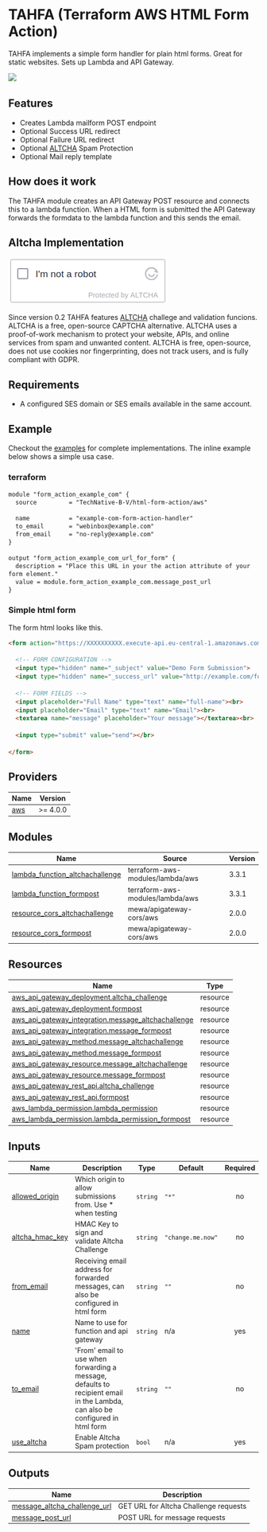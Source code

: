 # TAHFA (Terraform AWS HTML Form Action)

TAHFA implements a simple form handler for plain html forms. Great for static
websites. Sets up Lambda and API Gateway.

[![](we-are-technative.png)](https://www.technative.nl)

## Features

- Creates Lambda mailform POST endpoint
- Optional Success URL redirect
- Optional Failure URL redirect
- Optional [ALTCHA](https://altcha.org) Spam Protection
- Optional Mail reply template

## How does it work

The TAHFA module creates an API Gateway POST resource and connects this to a
lambda function. When a HTML form is submitted the API Gateway forwards the
formdata to the lambda function and this sends the email.

## Altcha Implementation

![](altcha.png)

Since version 0.2 TAHFA features [ALTCHA](https://altcha.org) challege and validation funcions.
ALTCHA is a free, open-source CAPTCHA alternative. ALTCHA uses a proof-of-work
mechanism to protect your website, APIs, and online services from spam and
unwanted content. ALTCHA is free, open-source, does not use cookies nor
fingerprinting, does not track users, and is fully compliant with GDPR.

## Requirements

- A configured SES domain or SES emails available in the same account.

## Example

Checkout the [examples](./examples) for complete implementations. The inline example below
shows a simple usa case.

### terraform

```hcl
module "form_action_example_com" {
  source         = "TechNative-B-V/html-form-action/aws"

  name           = "example-com-form-action-handler"
  to_email       = "webinbox@example.com"
  from_email     = "no-reply@example.com"
}

output "form_action_example_com_url_for_form" {
  description = "Place this URL in your the action attribute of your form element."
  value = module.form_action_example_com.message_post_url
}
```

### Simple html form

The form html looks like this.

```html
<form action="https://XXXXXXXXXX.execute-api.eu-central-1.amazonaws.com/formpost/message" method="post">

  <!-- FORM CONFIGURATION -->
  <input type="hidden" name="_subject" value="Demo Form Submission">
  <input type="hidden" name="_success_url" value="http://example.com/form_success.html">

  <!-- FORM FIELDS -->
  <input placeholder="Full Name" type="text" name="full-name"><br>
  <input placeholder="Email" type="text" name="Email"><br>
  <textarea name="message" placeholder="Your message"></textarea><br>

  <input type="submit" value="send"></br>

</form>
```

<!-- BEGIN_TF_DOCS -->
## Providers

| Name | Version |
|------|---------|
| <a name="provider_aws"></a> [aws](#provider\_aws) | >= 4.0.0 |

## Modules

| Name | Source | Version |
|------|--------|---------|
| <a name="module_lambda_function_altchachallenge"></a> [lambda\_function\_altchachallenge](#module\_lambda\_function\_altchachallenge) | terraform-aws-modules/lambda/aws | 3.3.1 |
| <a name="module_lambda_function_formpost"></a> [lambda\_function\_formpost](#module\_lambda\_function\_formpost) | terraform-aws-modules/lambda/aws | 3.3.1 |
| <a name="module_resource_cors_altchachallenge"></a> [resource\_cors\_altchachallenge](#module\_resource\_cors\_altchachallenge) | mewa/apigateway-cors/aws | 2.0.0 |
| <a name="module_resource_cors_formpost"></a> [resource\_cors\_formpost](#module\_resource\_cors\_formpost) | mewa/apigateway-cors/aws | 2.0.0 |

## Resources

| Name | Type |
|------|------|
| [aws_api_gateway_deployment.altcha_challenge](https://registry.terraform.io/providers/hashicorp/aws/latest/docs/resources/api_gateway_deployment) | resource |
| [aws_api_gateway_deployment.formpost](https://registry.terraform.io/providers/hashicorp/aws/latest/docs/resources/api_gateway_deployment) | resource |
| [aws_api_gateway_integration.message_altchachallenge](https://registry.terraform.io/providers/hashicorp/aws/latest/docs/resources/api_gateway_integration) | resource |
| [aws_api_gateway_integration.message_formpost](https://registry.terraform.io/providers/hashicorp/aws/latest/docs/resources/api_gateway_integration) | resource |
| [aws_api_gateway_method.message_altchachallenge](https://registry.terraform.io/providers/hashicorp/aws/latest/docs/resources/api_gateway_method) | resource |
| [aws_api_gateway_method.message_formpost](https://registry.terraform.io/providers/hashicorp/aws/latest/docs/resources/api_gateway_method) | resource |
| [aws_api_gateway_resource.message_altchachallenge](https://registry.terraform.io/providers/hashicorp/aws/latest/docs/resources/api_gateway_resource) | resource |
| [aws_api_gateway_resource.message_formpost](https://registry.terraform.io/providers/hashicorp/aws/latest/docs/resources/api_gateway_resource) | resource |
| [aws_api_gateway_rest_api.altcha_challenge](https://registry.terraform.io/providers/hashicorp/aws/latest/docs/resources/api_gateway_rest_api) | resource |
| [aws_api_gateway_rest_api.formpost](https://registry.terraform.io/providers/hashicorp/aws/latest/docs/resources/api_gateway_rest_api) | resource |
| [aws_lambda_permission.lambda_permission](https://registry.terraform.io/providers/hashicorp/aws/latest/docs/resources/lambda_permission) | resource |
| [aws_lambda_permission.lambda_permission_formpost](https://registry.terraform.io/providers/hashicorp/aws/latest/docs/resources/lambda_permission) | resource |

## Inputs

| Name | Description | Type | Default | Required |
|------|-------------|------|---------|:--------:|
| <a name="input_allowed_origin"></a> [allowed\_origin](#input\_allowed\_origin) | Which origin to allow submissions from. Use * when testing | `string` | `"*"` | no |
| <a name="input_altcha_hmac_key"></a> [altcha\_hmac\_key](#input\_altcha\_hmac\_key) | HMAC Key to sign and validate Altcha Challenge | `string` | `"change.me.now"` | no |
| <a name="input_from_email"></a> [from\_email](#input\_from\_email) | Receiving email address for forwarded messages, can also be configured in html form | `string` | `""` | no |
| <a name="input_name"></a> [name](#input\_name) | Name to use for function and api gateway | `string` | n/a | yes |
| <a name="input_to_email"></a> [to\_email](#input\_to\_email) | 'From' email to use when forwarding a message, defaults to recipient email in the Lambda, can also be configured in html form | `string` | `""` | no |
| <a name="input_use_altcha"></a> [use\_altcha](#input\_use\_altcha) | Enable Altcha Spam protection | `bool` | n/a | yes |

## Outputs

| Name | Description |
|------|-------------|
| <a name="output_message_altcha_challenge_url"></a> [message\_altcha\_challenge\_url](#output\_message\_altcha\_challenge\_url) | GET URL for Altcha Challenge requests |
| <a name="output_message_post_url"></a> [message\_post\_url](#output\_message\_post\_url) | POST URL for message requests |
<!-- END_TF_DOCS -->

